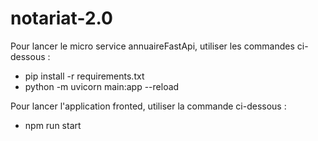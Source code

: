 # notariat-2.0

Pour lancer le micro service annuaireFastApi, utiliser les commandes ci-dessous : 
  -   pip install -r requirements.txt
  -   python -m uvicorn main:app --reload

Pour lancer l'application fronted, utiliser la commande ci-dessous : 
  -  npm run start